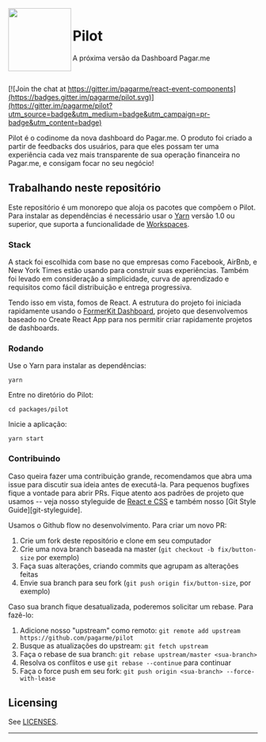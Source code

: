<img src="https://avatars1.githubusercontent.com/u/3846050?v=4&s=200" width="127px" height="127px" align="left"/>

# Pilot

A próxima versão da Dashboard Pagar.me

<br>

[![Join the chat at https://gitter.im/pagarme/react-event-components](https://badges.gitter.im/pagarme/pilot.svg)](https://gitter.im/pagarme/pilot?utm_source=badge&utm_medium=badge&utm_campaign=pr-badge&utm_content=badge)
<br>


Pilot é o codinome da nova dashboard do Pagar.me. O produto foi criado
a partir de feedbacks dos usuários, para que eles possam ter uma
experiência cada vez mais transparente de sua operação financeira no
Pagar.me, e consigam focar no seu negócio!

## Trabalhando neste repositório

Este repositório é um monorepo que aloja os pacotes que compõem o Pilot.
Para instalar as dependências é necessário usar o
[Yarn](https://yarnpkg.com/en) versão 1.0 ou superior, que suporta a
funcionalidade de [Workspaces](https://yarnpkg.com/lang/en/docs/workspaces/).

### Stack

A stack foi escolhida com base no que empresas como Facebook, AirBnb,
e New York Times estão usando para construir suas experiências. Também foi
levado em consideração a simplicidade, curva de aprendizado e requisitos
como fácil distribuição e entrega progressiva.

Tendo isso em vista, fomos de React. A estrutura do projeto foi iniciada
rapidamente usando o [FormerKit Dashboard](https://github.com/pagarme/react-scripts-former-kit-dashboard),
projeto que desenvolvemos baseado no Create React App para nos permitir
criar rapidamente projetos de dashboards.

### Rodando

Use o Yarn para instalar as dependências:

```
yarn
```

Entre no diretório do Pilot:

```
cd packages/pilot
```

Inicie a aplicação:

```
yarn start
```

### Contribuindo

Caso queira fazer uma contribuição grande, recomendamos que abra uma
issue para discutir sua ideia antes de executá-la. Para pequenos bugfixes
fique a vontade para abrir PRs. Fique atento aos padrões de projeto que
usamos -- veja nosso styleguide de [React e CSS][react-styleguide] e
também nosso [Git Style Guide][git-styleguide].

Usamos o Github flow no desenvolvimento. Para criar um novo PR:

1. Crie um fork deste repositório e clone em seu computador
1. Crie uma nova branch baseada na master (`git checkout -b fix/button-size` por exemplo)
1. Faça suas alterações, criando commits que agrupam as alterações feitas
1. Envie sua branch para seu fork (`git push origin fix/button-size`, por exemplo)

Caso sua branch fique desatualizada, poderemos solicitar um rebase.
Para fazê-lo:

1. Adicione nosso "upstream" como remoto: `git remote add upstream https://github.com/pagarme/pilot`
1. Busque as atualizações do upstream: `git fetch upstream`
1. Faça o rebase de sua branch: `git rebase upstream/master <sua-branch>`
1. Resolva os conflitos e use `git rebase --continue` para continuar
1. Faça o force push em seu fork: `git push origin <sua-branch> --force-with-lease`

## Licensing

See [LICENSES](LICENSES.md).

---

[milestones]: https://github.com/pagarme/pilot/milestones
[dashboard-pagarme]: https://dashboard.pagar.me
[react-styleguide]: https://github.com/pagarme/react-style-guide
[react-styleguide]: https://github.com/pagarme/git-style-guide
[storybook]: https://github.com/storybooks/storybook
